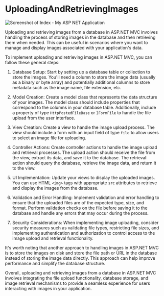 # UploadingAndRetrievingImages

![Screenshot of Index - My ASP NET Application](https://github.com/alif-dot/UploadingAndRetrievingImages_inMVC/assets/62230465/93c193e3-68e2-4aa8-b985-11837e704d18)

Uploading and retrieving images from a database in ASP.NET MVC involves handling the process of storing images in the database and then retrieving them when needed. This can be useful in scenarios where you want to manage and display images associated with your application's data.

To implement uploading and retrieving images in ASP.NET MVC, you can follow these general steps:

1. Database Setup: Start by setting up a database table or collection to store the images. You'll need a column to store the image data (usually as a binary or byte array) and potentially additional columns to store metadata such as the image name, file extension, etc.

2. Model Creation: Create a model class that represents the data structure of your images. The model class should include properties that correspond to the columns in your database table. Additionally, include a property of type `HttpPostedFileBase` or `IFormFile` to handle the file upload from the user interface.

3. View Creation: Create a view to handle the image upload process. The view should include a form with an input field of type `file` to allow users to select an image file for uploading.

4. Controller Actions: Create controller actions to handle the image upload and retrieval processes. The upload action should receive the file from the view, extract its data, and save it to the database. The retrieval action should query the database, retrieve the image data, and return it to the view.

5. UI Implementation: Update your views to display the uploaded images. You can use HTML `<img>` tags with appropriate `src` attributes to retrieve and display the images from the database.

6. Validation and Error Handling: Implement validation and error handling to ensure that the uploaded files are of the expected type, size, and format. Perform validation checks on the file before saving it to the database and handle any errors that may occur during the process.

7. Security Considerations: When implementing image uploading, consider security measures such as validating file types, restricting file sizes, and implementing authentication and authorization to control access to the image upload and retrieval functionality.

It's worth noting that another approach to handling images in ASP.NET MVC is to store the images on disk and store the file path or URL in the database instead of storing the image data directly. This approach can help improve performance and simplify the database structure.

Overall, uploading and retrieving images from a database in ASP.NET MVC involves integrating the file upload functionality, database storage, and image retrieval mechanisms to provide a seamless experience for users interacting with images in your application.
